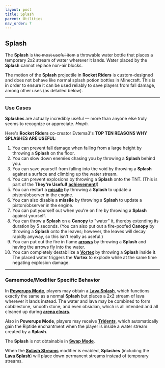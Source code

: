 ```yaml
---
layout: post
title: Splash
parent: Utilities
nav_order: 7
---
```

**Splash**
---

The **Splash** is ~~the most useful item~~ a throwable water bottle that places a temporary 2x2 stream of water wherever it lands. Water placed by the **Splash** cannot replace non-air blocks.

The motion of the **Splash** projectile in **Rocket Riders** is custom-designed and does not behave like normal splash potion bottles in Minecraft. This is in order to ensure it can be used reliably to save players from fall damage, among other uses (as detailed below).

---
### Use Cases

**Splashes** are actually incredibly useful — more than anyone else truly seems to recognize or appreciate. *Hmph.*

Here's **Rocket Riders** co-creator Evtema3's **TOP TEN REASONS WHY SPLASHES ARE USEFUL**:
1. You can prevent fall damage when falling from a large height by throwing a **Splash** on the floor.
2. You can slow down enemies chasing you by throwing a **Splash** behind you.
3. You can save yourself from falling into the void by throwing a **Splash** against a surface and climbing up the water stream.
4. You can prevent explosions by throwing a **Splash** onto the TNT. (This is part of the **They're Useful!** **[achievement](https://zeroniaserver.github.io/RocketRidersWiki/achievements)**!)
5. You can restart a **[missile](https://zeroniaserver.github.io/RocketRidersWiki/missiles)** by throwing a **Splash** to update a piston/observer in the engine.
6. You can also disable a **missile** by throwing a **Splash** to update a piston/observer in the engine.
7. You can put yourself out when you're on fire by throwing a **Splash** against yourself.
8. You can throw a **Splash** on a **[Canopy](https://zeroniaserver.github.io/RocketRidersWiki/utilities/canopy)** to "water" it, thereby extending its duration by 5 seconds. (You can also put out a fire-poofed **Canopy** by throwing a **Splash** onto the leaves; however, the leaves will decay rapidly anyway, so this isn't really as useful.)
10. You can put out the fire in flame **[arrows](https://zeroniaserver.github.io/RocketRidersWiki/utilities/arrow)** by throwing a **Splash** and having the arrows fly into the water.
11. You can completely destabilize a **[Vortex](https://zeroniaserver.github.io/RocketRidersWiki/utilities/vortex)** by throwing a **Splash** inside it. The placed water triggers the **Vortex** to explode while at the same time negating explosion damage.

---
### Gamemode/Modifier Specific Behavior

In **[Powerups Mode](https://zeroniaserver.github.io/RocketRidersWiki/gamemodes/powerups)**, players may obtain a **[Lava Splash](https://zeroniaserver.github.io/RocketRidersWiki/gamemodes/powerups#lava-splash)**, which functions exactly the same as a normal **Splash** but places a 2x2 stream of lava wherever it lands instead. The water and lava may be combined to form cobblestone, smooth stone, and even obsidian, which is all intended and all cleaned up during **[arena clears](https://zeroniaserver.github.io/RocketRidersWiki/behind_the_scenes/arena_clearing)**.

Also in **Powerups Mode**, players may receive **[Tridents](https://zeroniaserver.github.io/RocketRidersWiki/gamemodes/powerups#trident)**, which automatically gain the Riptide enchantment when the player is inside a water stream created by a **Splash**.

The **Splash** is not obtainable in **[Swap Mode](https://zeroniaserver.github.io/RocketRidersWiki/gamemodes/swap)**.

When the **[Splash Streams](https://zeroniaserver.github.io/RocketRidersWiki/modification_room/modifiers#splash-streams)** modifier is enabled, **Splashes** (including the **[Lava Splash](https://zeroniaserver.github.io/RocketRidersWiki/gamemodes/powerups#lava-splash)**) will place down permanent streams instead of temporary streams.